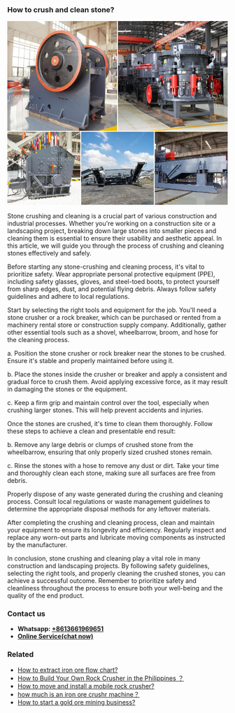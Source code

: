 <h3>How to crush and clean stone?</h3><img src='1701745178.jpg' alt=''><p>Stone crushing and cleaning is a crucial part of various construction and industrial processes. Whether you're working on a construction site or a landscaping project, breaking down large stones into smaller pieces and cleaning them is essential to ensure their usability and aesthetic appeal. In this article, we will guide you through the process of crushing and cleaning stones effectively and safely.</p><p>Before starting any stone-crushing and cleaning process, it's vital to prioritize safety. Wear appropriate personal protective equipment (PPE), including safety glasses, gloves, and steel-toed boots, to protect yourself from sharp edges, dust, and potential flying debris. Always follow safety guidelines and adhere to local regulations.</p><p>Start by selecting the right tools and equipment for the job. You'll need a stone crusher or a rock breaker, which can be purchased or rented from a machinery rental store or construction supply company. Additionally, gather other essential tools such as a shovel, wheelbarrow, broom, and hose for the cleaning process.</p><p>a. Position the stone crusher or rock breaker near the stones to be crushed. Ensure it's stable and properly maintained before using it.</p><p>b. Place the stones inside the crusher or breaker and apply a consistent and gradual force to crush them. Avoid applying excessive force, as it may result in damaging the stones or the equipment.</p><p>c. Keep a firm grip and maintain control over the tool, especially when crushing larger stones. This will help prevent accidents and injuries.</p><p>Once the stones are crushed, it's time to clean them thoroughly. Follow these steps to achieve a clean and presentable end result:</p><p>b. Remove any large debris or clumps of crushed stone from the wheelbarrow, ensuring that only properly sized crushed stones remain.</p><p>c. Rinse the stones with a hose to remove any dust or dirt. Take your time and thoroughly clean each stone, making sure all surfaces are free from debris.</p><p>Properly dispose of any waste generated during the crushing and cleaning process. Consult local regulations or waste management guidelines to determine the appropriate disposal methods for any leftover materials.</p><p>After completing the crushing and cleaning process, clean and maintain your equipment to ensure its longevity and efficiency. Regularly inspect and replace any worn-out parts and lubricate moving components as instructed by the manufacturer.</p><p>In conclusion, stone crushing and cleaning play a vital role in many construction and landscaping projects. By following safety guidelines, selecting the right tools, and properly cleaning the crushed stones, you can achieve a successful outcome. Remember to prioritize safety and cleanliness throughout the process to ensure both your well-being and the quality of the end product.</p><h3>Contact us</h3><ul><li><strong>Whatsapp:&nbsp;<a href="https://wa.me/8613661969651">+8613661969651</a></strong></li><li><a href="https://swt.shibang-china.com/?git&amp;zhl&amp;How to crush and clean stone"><strong>Online Service(chat now)</strong></a></li></ul><h3>Related</h3><ul><li><a href='How to extract iron ore flow chart.md'>How to extract iron ore flow chart?</a></li><li><a href='How to Build Your Own Rock Crusher in the Philippines ？.md'>How to Build Your Own Rock Crusher in the Philippines ？</a></li><li><a href='How to move and install a mobile rock crusher.md'>How to move and install a mobile rock crusher?</a></li><li><a href='how much is an iron ore crushr machine？.md'>how much is an iron ore crushr machine？</a></li><li><a href='How to start a gold ore mining business.md'>How to start a gold ore mining business?</a></li></ul>